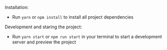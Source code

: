 Installation:

- Run `yarn` or `npm install` to install all project dependencies

Development and staring the project:

- Run `yarn start` or `npm run start` in your terminal to start a development server and preview the project
